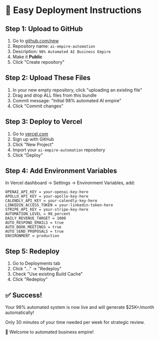 # 🚀 Easy Deployment Instructions

## Step 1: Upload to GitHub
1. Go to [github.com/new](https://github.com/new)
2. Repository name: `ai-empire-automation`
3. Description: `98% Automated AI Business Empire`
4. Make it **Public**
5. Click "Create repository"

## Step 2: Upload These Files
1. In your new empty repository, click "uploading an existing file"
2. Drag and drop ALL files from this bundle
3. Commit message: "Initial 98% automated AI empire"
4. Click "Commit changes"

## Step 3: Deploy to Vercel
1. Go to [vercel.com](https://vercel.com)
2. Sign up with GitHub
3. Click "New Project"
4. Import your `ai-empire-automation` repository
5. Click "Deploy"

## Step 4: Add Environment Variables
In Vercel dashboard → Settings → Environment Variables, add:

```
OPENAI_API_KEY = your-openai-key-here
APOLLO_API_KEY = your-apollo-key-here
CALENDLY_API_KEY = your-calendly-key-here
LINKEDIN_ACCESS_TOKEN = your-linkedin-token-here
STRIPE_API_KEY = your-stripe-key-here
AUTOMATION_LEVEL = 98_percent
DAILY_REVENUE_TARGET = 1000
AUTO_RESPOND_EMAILS = true
AUTO_BOOK_MEETINGS = true
AUTO_SEND_PROPOSALS = true
ENVIRONMENT = production
```

## Step 5: Redeploy
1. Go to Deployments tab
2. Click "..." → "Redeploy"
3. Check "Use existing Build Cache"
4. Click "Redeploy"

## ✅ Success!
Your 98% automated system is now live and will generate $25K+/month automatically!

Only 30 minutes of your time needed per week for strategic review.

🎉 Welcome to automated business empire!